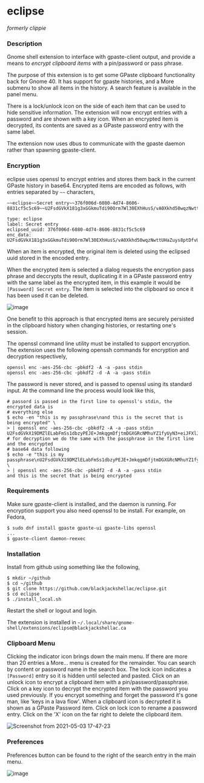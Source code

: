 # eclipse

_formerly clippie_

### Description

Gnome shell extension to interface with gpaste-client output,
and provide a means to _encrypt clipboard items_ with a pin/password
or pass phrase.

The purpose of this extension is to get some GPaste clipboard
functionality back for Gnome 40. It has support for gpaste
histories, and a More submenu to show all items in the history.
A search feature is available in the panel menu.

There is a lock/unlock icon on the side of each item that can
be used to hide sensitive information. The extension will now 
encrypt entries with a password and are shown with a key icon. When
an encrypted item is decrypted, its contents are saved as a GPaste
password entry with the same label.

The extension now uses dbus to communicate with the gpaste daemon 
rather than spawning gpaste-client.

### Encryption

eclipse uses openssl to encrypt entries and stores them back in the
current GPaste history in base64.  Encrypted items are encoded as
follows, with entries separated by `~~` characters,

```
~~eclipse~~Secret entry~~376f006d-6080-4d74-8606-8831cf5c5c69~~U2FsdGVkX181g3xGGkmuTdi90Orm7Wl30EXhHusS/vA0Xkhd50wqzNwttUHaZuys8ptDfvU4DqI7AuLbDsp0LCRvIcA2MBYBJ8KVgQyai9FYiMtX/Bhmn4Q2NDg7/C3fARnQNmYFoH6TyFnFk6PsbBdinimp/pdhzuh9JqlHR0E=~~

type: eclipse
label: Secret entry
eclipsed_uuid: 376f006d-6080-4d74-8606-8831cf5c5c69
enc_data: U2FsdGVkX181g3xGGkmuTdi90Orm7Wl30EXhHusS/vA0Xkhd50wqzNwttUHaZuys8ptDfvU4DqI7AuLbDsp0LCRvIcA2MBYBJ8KVgQyai9FYiMtX/Bhmn4Q2NDg7/C3fARnQNmYFoH6TyFnFk6PsbBdinimp/pdhzuh9JqlHR0E=
```

When an item is encrypted, the original item is deleted using the eclipsed uuid
stored in the encoded entry.

When the encrypted item is selected a dialog requests the encryption pass
phrase and deccrypts the result, duplicating it in a GPaste password entry with
the same label as the encrypted item, in this example it would be `[Password] Secret entry`.
The item is selected into the clipboard so once it has been used it can be
deleted.

![image](https://user-images.githubusercontent.com/825403/117049654-6ca0dc80-ace2-11eb-8fa1-24f9ddf58b5a.png)

One benefit to this approach is that encrypted items are securely persisted in the clipboard
history when changing histories, or restarting one's session.

The openssl command line utility must be installed to support encryption.  The extension
uses the following openssh commands for encryption and decryption respectively,

```
openssl enc -aes-256-cbc -pbkdf2 -A -a -pass stdin
openssl enc -aes-256-cbc -pbkdf2 -d -A -a -pass stdin
```

The password is never stored, and is passed to openssl using its standard input.  At the
command line the process would look like this,

```
# passord is passed in the first line to openssl's stdin, the encrypted data is
# everything else
$ echo -en "this is my passphrase\nand this is the secret that is being encrypted" \
> | openssl enc -aes-256-cbc -pbkdf2 -A -a -pass stdin
U2FsdGVkX19DMZlELabFmSs1dbzyPEJE+JmkqgmDfjtmDGXGRcNMhuYZ1fyUyN3+eiJFXlJQYlsNlHIt9EcCVA==
# for decryption we do the same with the passphrase in the first line and the encrypted
# base64 data following
$ echo -e "this is my passphrase\nU2FsdGVkX19DMZlELabFmSs1dbzyPEJE+JmkqgmDfjtmDGXGRcNMhuYZ1fyUyN3+eiJFXlJQYlsNlHIt9EcCVA==" \
> | openssl enc -aes-256-cbc -pbkdf2 -d -A -a -pass stdin 
and this is the secret that is being encrypted
```

### Requirements

Make sure gpaste-client is installed, and the daemon is running. For encryption
support you also need openssl to be install. For example, on Fedora,

```
$ sudo dnf install gpaste gpaste-ui gpaste-libs openssl
...
$ gpaste-client daemon-reexec
```

### Installation

Install from github using something like the following,

```
$ mkdir ~/github
$ cd ~/github
$ git clone https://github.com/blackjackshellac/eclipse.git
$ cd eclipse
$ ./install_local.sh
```

Restart the shell or logout and login.

The extension is installed in `~/.local/share/gnome-shell/extensions/eclipse@blackjackshellac.ca`

### Clipboard Menu

Clicking the indicator icon brings down the main menu.  If there are more than 20 entries a More...
menu is created for the remainder.  You can search by content or password name in the search box.
The lock icon indicates a `[Password]` entry so it is hidden until selected and pasted.  Click on
an unlock icon to encrypt a clipboard item with a pin/password/passphrase.  Click on a key icon
to decrypt the encrypted item with the password you used previously.  If you encrypt something and
forget the password it's gone man, like 'keys in a lava flow'. When a clipboard icon is decrypted it
is shown as a GPaste Password item. Click on lock icon to rename a password entry.  Click on the 'X'
icon on the far right to delete the clipboard item.

![Screenshot from 2021-05-03 17-47-23](https://user-images.githubusercontent.com/825403/116938663-22175580-ac39-11eb-9815-262c38607465.png)

### Preferences

Preferences button can be found to the right of the search entry in the main menu.

![image](https://user-images.githubusercontent.com/825403/117047625-1af75280-ace0-11eb-88ef-e221cdab8db6.png)


